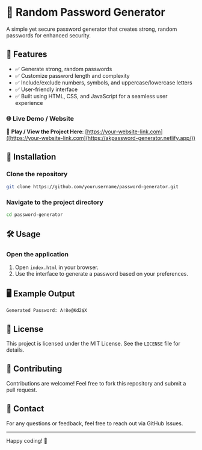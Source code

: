 
# 🔐 Random Password Generator

A simple yet secure password generator that creates strong, random passwords for enhanced security.

## 📌 Features
- ✅ Generate strong, random passwords
- ✅ Customize password length and complexity
- ✅ Include/exclude numbers, symbols, and uppercase/lowercase letters
- ✅ User-friendly interface
- ✅ Built using HTML, CSS, and JavaScript for a seamless user experience

### 🌐 Live Demo / Website

🔗 **Play / View the Project Here**: [https://your-website-link.com]([https://your-website-link.com](https://akpassword-generator.netlify.app/))


## 🚀 Installation
### Clone the repository
```bash
git clone https://github.com/yourusername/password-generator.git
```
### Navigate to the project directory
```bash
cd password-generator
```

## 🛠️ Usage
### Open the application
1. Open `index.html` in your browser.
2. Use the interface to generate a password based on your preferences.

## 🖥️ Example Output
```
Generated Password: A!8e@Kd2$X
```

## 📜 License
This project is licensed under the MIT License. See the `LICENSE` file for details.

## 🤝 Contributing
Contributions are welcome! Feel free to fork this repository and submit a pull request.

## 📧 Contact
For any questions or feedback, feel free to reach out via GitHub Issues.

---
Happy coding! 🎉

